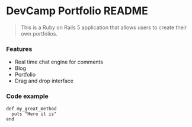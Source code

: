 # DevCamp Portfolio README

> This is a Ruby on Rails 5 application that allows users to create their own portfolios.

### Features

- Real time chat engine for comments
- Blog
- Portfolio
- Drag and drop interface

### Code example

```
def my_great_method
  puts "Here it is"
end
```
